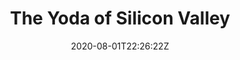 ---
title: "The Yoda of Silicon Valley"
tags: ["article", "cs", "stanford"]
date: 2020-08-01T22:26:22Z
draft: false
link: "https://www.nytimes.com/2018/12/17/science/donald-knuth-computers-algorithms-programming.html"
---